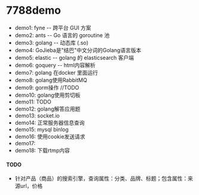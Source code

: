 # 7788demo

- demo1: fyne -- 跨平台 GUI 方案
- demo2: ants -- Go 语言的 goroutine 池
- demo3: golang -- 动态库 (.so)
- demo4: GoJieba是"结巴"中文分词的Golang语言版本
- demo5: elastic -- golang 的 elasticsearch 客户端
- demo6: goquery -- html内容解析
- demo7: golang 在docker 里面运行
- demo8: golang使用RabbitMQ
- demo9: gorm操作 //TODO
- demo10: golang使用剪切板
- demo11: TODO
- demo12: golang解答应用题
- demo13: socket.io
- demo14: 正常服务器信息查询
- demo15: mysql binlog
- demo16: 使用cookie发送请求
- demo17: 
- demo18: 下载rtmp内容


#### TODO 
- 针对产品（商品）的搜索引擎，查询属性：分类、品牌、标题；包含属性：来源url，价格